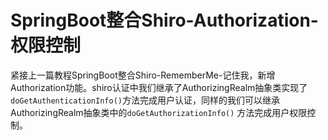# SpringBoot整合Shiro-Authorization-权限控制

紧接上一篇教程SpringBoot整合Shiro-RememberMe-记住我，新增Authorization功能。shiro认证中我们继承了AuthorizingRealm抽象类实现了`doGetAuthenticationInfo()`方法完成用户认证，同样的我们可以继承AuthorizingRealm抽象类中的`doGetAuthorizationInfo()` 方法完成用户权限控制。